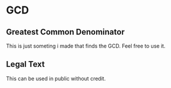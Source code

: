 # GCD
## Greatest Common Denominator
This is just someting i made that finds the GCD. Feel free to use it.

## Legal Text
This can be used in public without credit.
